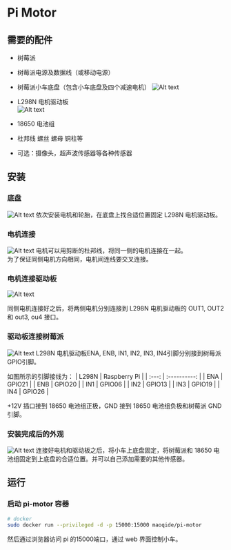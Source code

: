 # Pi Motor

## 需要的配件

- 树莓派
- 树莓派电源及数据线（或移动电源）
- 树莓派小车底盘（包含小车底盘及四个减速电机）
![Alt text](./1493865639985.png)

- L298N 电机驱动板    
![Alt text](./1493867276619.png)

- 18650 电池组
- 杜邦线 螺丝 螺母 铜柱等
- 可选：摄像头，超声波传感器等各种传感器

## 安装

### 底盘
![Alt text](./2.JPG)
依次安装电机和轮胎，在底盘上找合适位置固定 L298N 电机驱动板。

### 电机连接
![Alt text](./3.JPG)
电机可以用剪断的杜邦线，将同一侧的电机连接在一起。    
为了保证同侧电机方向相同，电机间连线要交叉连接。

### 电机连接驱动板
![Alt text](./6.JPG)

同侧电机连接好之后，将两侧电机分别连接到 L298N 电机驱动板的 OUT1, OUT2 和 out3, ou4 接口。

### 驱动板连接树莓派
![Alt text](./5.JPG)
L298N 电机驱动板ENA, ENB, IN1, IN2, IN3, IN4引脚分别接到树莓派GPIO引脚。    

如图所示的引脚接线为：
| L298N | Raspberry Pi |
| :---: | :----------: |
| ENA   | GPIO21       |
| ENB   | GPIO20       |
| IN1   | GPIO06       |
| IN2   | GPIO13       |
| IN3   | GPIO19       |
| IN4   | GPIO26       |
    
+12V 插口接到 18650 电池组正极，GND 接到 18650 电池组负极和树莓派 GND 引脚。

### 安装完成后的外观
![Alt text](./1.JPG)
连接好电机和驱动板之后，将小车上底盘固定，将树莓派和 18650 电池组固定到上底盘的合适位置。并可以自己添加需要的其他传感器。

## 运行
### 启动 pi-motor 容器
```bash
# docker
sudo docker run --privileged -d -p 15000:15000 maoqide/pi-motor
```
然后通过浏览器访问 pi 的15000端口，通过 web 界面控制小车。
